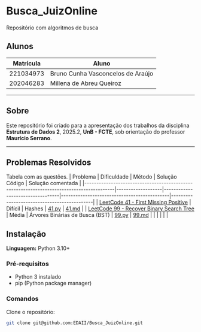 # Busca_JuizOnline
Repositório com algoritmos de busca

## Alunos

| Matrícula  | Aluno                             |
| ---------- | --------------------------------- |
| 221034973 | Bruno Cunha Vasconcelos de Araújo |
| 202046283 | Millena de Abreu Queiroz            |

---

## Sobre

Este repositório foi criado para a apresentação dos trabalhos da disciplina **Estrutura de Dados 2**, 2025.2, **UnB - FCTE**, sob orientação do professor **Maurício Serrano**.

---

## Problemas Resolvidos

Tabela com as questões.
| Problema                                                                                 | Dificuldade       | Método                          | Solução Código                              | Solução comentada                           |
|------------------------------------------------------------------------------------------|-------------------|----------------------------------|---------------------------------------------|---------------------------------------------|
| [LeetCode 41 - First Missing Positive](https://leetcode.com/problems/first-missing-positive/) | Difícil     | Hashes                          | [41.py](questões/leetcode_41/41.py)         | [41.md](questões/leetcode_41/41.md)         |
| [LeetCode 99 - Recover Binary Search Tree](https://leetcode.com/problems/recover-binary-search-tree/) | Média | Árvores Binárias de Busca (BST) | [99.py](questões/leetcode_99/99.py)         | [99.md](questões/leetcode_99/99.md)         |
|                                                                                          |                   |                                  |                                             |        


## Instalação

**Linguagem:** Python 3.10+

### Pré-requisitos

- Python 3 instalado
- pip (Python package manager)

### Comandos

Clone o repositório:

```bash
git clone git@github.com:EDAII/Busca_JuizOnline.git
